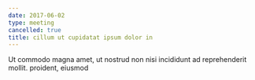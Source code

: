 ```yaml
---
date: 2017-06-02
type: meeting
cancelled: true
title: cillum ut cupidatat ipsum dolor in
---
```

Ut commodo magna amet, ut nostrud non nisi incididunt ad reprehenderit mollit. proident, eiusmod